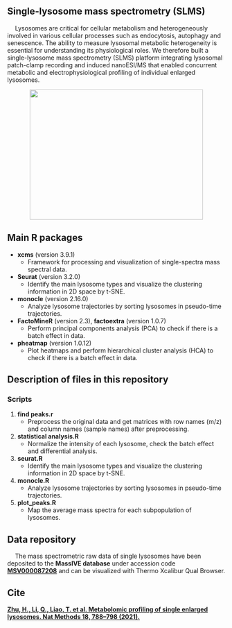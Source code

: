 ## Single-lysosome mass spectrometry (SLMS)
&emsp; Lysosomes are critical for cellular metabolism and heterogeneously involved in various cellular
processes such as endocytosis, autophagy and senescence. The ability to measure lysosomal 
metabolic heterogeneity is essential for understanding its physiological roles. We therefore 
built a single-lysosome mass spectrometry (SLMS) platform integrating lysosomal patch-clamp 
recording and induced nanoESI/MS that enabled concurrent metabolic and electrophysiological 
profiling of individual enlarged lysosomes.<br/>

<div align = center> 
<img src="https://user-images.githubusercontent.com/62707821/114822069-197aee80-9df4-11eb-8b4a-81fc353a10e6.png" width = "400" height = "300" />
</div>

## Main R packages

* **xcms** (version 3.9.1)
  * Framework for processing and visualization of single-spectra mass spectral data.  
* **Seurat** (version 3.2.0)
  * Identify the main lysosome types and visualize the clustering information in 2D space by t-SNE.
* **monocle** (version 2.16.0)
  * Analyze lysosome trajectories by sorting lysosomes in pseudo-time trajectories.
* **FactoMineR** (version 2.3), **factoextra** (version 1.0.7)
  * Perform principal components analysis (PCA) to check if there is a batch effect in data. 
* **pheatmap** (version 1.0.12)
  * Plot heatmaps and perform hierarchical cluster analysis (HCA) to check if there is a batch effect in data.


## Description of files in this repository
###  Scripts
1. **find peaks.r**
   * Preprocess the original data and get matrices with row names (m/z) and column names (sample names) after preprocessing.
2. **statistical analysis.R**
   * Normalize the intensity of each lysosome, check the batch effect and differential analysis.
3. **seurat.R**
   * Identify the main lysosome types and visualize the clustering information in 2D space by t-SNE.
4. **monocle.R**
   * Analyze lysosome trajectories by sorting lysosomes in pseudo-time trajectories.
5. **plot_peaks.R**
   * Map the average mass spectra for each subpopulation of lysosomes.


## Data repository
&emsp; The mass spectrometric raw data of single lysosomes have been deposited to the **MassIVE 
database** under accession code **[MSV000087208](https://massive.ucsd.edu/ProteoSAFe/QueryMSV?id=MSV000087208)**
and can be visualized with Thermo Xcalibur Qual Browser.


## Cite
**[Zhu, H., Li, Q., Liao, T. et al. Metabolomic profiling of single enlarged lysosomes. Nat Methods 18, 788–798 (2021).](https://www.nature.com/articles/s41592-021-01182-8)**

